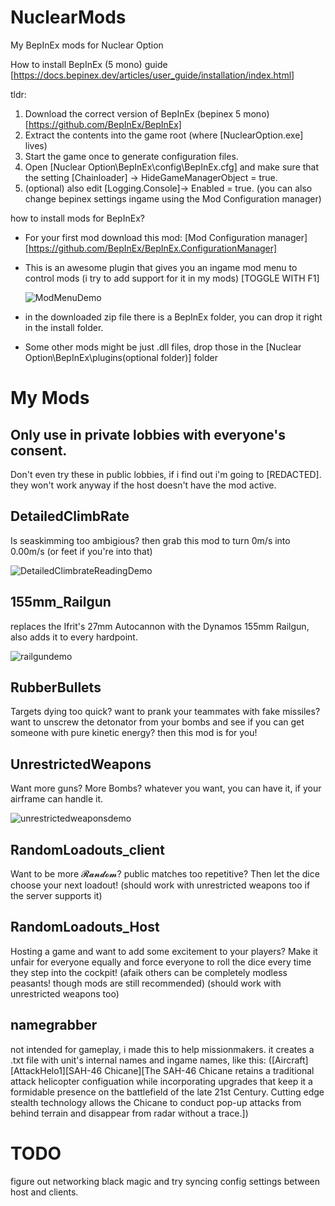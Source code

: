 # NuclearMods
My BepInEx mods for Nuclear Option

How to install BepInEx (5 mono) guide [https://docs.bepinex.dev/articles/user_guide/installation/index.html]

tldr:
1. Download the correct version of BepInEx (bepinex 5 mono) [https://github.com/BepInEx/BepInEx]
2. Extract the contents into the game root (where [NuclearOption.exe] lives)
3. Start the game once to generate configuration files.
4. Open [Nuclear Option\BepInEx\config\BepInEx.cfg] and make sure that the setting [Chainloader]
 -> HideGameManagerObject = true.
5. (optional) also edit [Logging.Console]-> Enabled = true.
   (you can also change bepinex settings ingame using the Mod Configuration manager)

how to install mods for BepInEx?
- For your first mod download this mod: [Mod Configuration manager][https://github.com/BepInEx/BepInEx.ConfigurationManager]
- This is an awesome plugin that gives you an ingame mod menu to control mods (i try to add support for it in my mods) [TOGGLE WITH F1]

  ![ModMenuDemo](https://github.com/user-attachments/assets/6ee561c4-f2ac-4798-9896-a3dc8bca9714)
  
- in the downloaded zip file there is a BepInEx folder, you can drop it right in the install folder.
- Some other mods might be just .dll files, drop those in the [Nuclear Option\BepInEx\plugins\(optional folder)] folder

# My Mods
## Only use in private lobbies with everyone's consent.
Don't even try these in public lobbies, if i find out i'm going to [REDACTED].
they won't work anyway if the host doesn't have the mod active.

## DetailedClimbRate
Is seaskimming too ambigious? then grab this mod to turn 0m/s into 0.00m/s (or feet if you're into that)

![DetailedClimbrateReadingDemo](https://github.com/user-attachments/assets/01976472-8195-40bd-b43a-3ad231a3c60f)

## 155mm_Railgun
replaces the Ifrit's 27mm Autocannon with the Dynamos 155mm Railgun, also adds it to every hardpoint.

![railgundemo](https://github.com/user-attachments/assets/dfc22fc2-e855-4fea-88db-269287ffe446)

## RubberBullets
Targets dying too quick? want to prank your teammates with fake missiles? want to unscrew the detonator from your bombs and see if you can get someone with pure kinetic energy? then this mod is for you!

## UnrestrictedWeapons
Want more guns? More Bombs? whatever you want, you can have it, if your airframe can handle it. 

![unrestrictedweaponsdemo](https://github.com/user-attachments/assets/9d16515a-b27e-448f-b571-c3d476d4c337)

## RandomLoadouts_client
Want to be more 𝓡𝓪𝓷𝓭𝓸𝓶? public matches too repetitive? Then let the dice choose your next loadout! (should work with unrestricted weapons too if the server supports it)

## RandomLoadouts_Host
Hosting a game and want to add some excitement to your players? Make it unfair for everyone equally and force everyone to roll the dice every time they step into the cockpit! (afaik others can be completely modless peasants! though mods are still recommended) (should work with unrestricted weapons too)

## namegrabber
not intended for gameplay, i made this to help missionmakers. it creates a .txt file with unit's internal names and ingame names, like this: ([Aircraft][AttackHelo1][SAH-46 Chicane][The SAH-46 Chicane retains a traditional attack helicopter configuation while incorporating upgrades that keep it a formidable presence on the battlefield of the late 21st Century. Cutting edge stealth technology allows the Chicane to conduct pop-up attacks from behind terrain and disappear from radar without a trace.])

# TODO
figure out networking black magic and try syncing config settings between host and clients.
